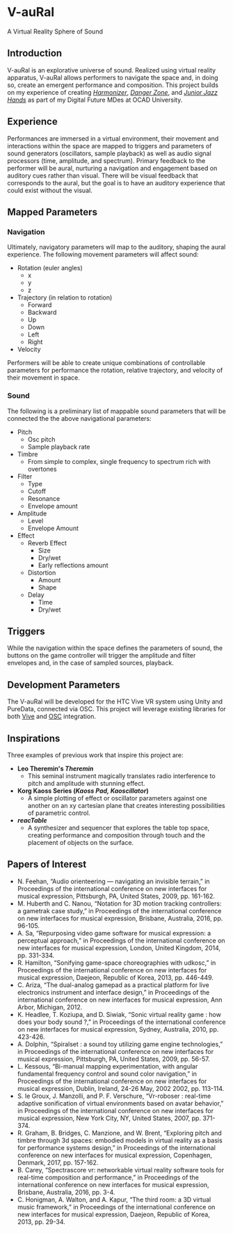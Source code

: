 # V-auRal
A Virtual Reality Sphere of Sound
## Introduction
V-auRal is an explorative universe of sound. Realized using virtual reality apparatus, V-auRal allows performers to navigate the space and, in doing so, create an emergent performance and composition. This project builds on my experience of creating _[Harmonizer](http://blog.ocad.ca/wordpress/digf6037-fw201702-01/2017/11/harmonizer/)_, _[Danger Zone](https://braithwaite-finlay.format.com/blog/digital-games-blog-003-danger-zone/)_, and _[Junior Jazz Hands](https://braithwaite-finlay.format.com/blog/digital-games-blog-006-jjh-final-submission/)_ as part of my Digital Future MDes at OCAD University.
## Experience
Performances are immersed in a virtual environment, their movement and interactions within the space are mapped to triggers and parameters of sound generators (oscillators, sample playback) as well as audio signal processors (time, amplitude, and spectrum). Primary feedback to the performer will be aural, nurturing a navigation and engagement based on auditory cues rather than visual. There will be visual feedback that corresponds to the aural, but the goal is to have an auditory experience that could exist without the visual.
## Mapped Parameters
### Navigation
Ultimately, navigatory parameters will map to the auditory, shaping the aural experience. The following movement parameters will affect sound:
* Rotation (euler angles)
  * x
  * y
  * z
* Trajectory (in relation to rotation)
  * Forward
  * Backward
  * Up
  * Down
  * Left
  * Right
* Velocity

Performers will be able to create unique combinations of controllable parameters for performance the rotation, relative trajectory, and velocity of their movement in space.
### Sound
The following is a preliminary list of mappable sound parameters that will be connected the the above navigational parameters:
* Pitch
  * Osc pitch
  * Sample playback rate
* Timbre
  * From simple to complex, single frequency to spectrum rich with overtones
* Filter
  * Type
  * Cutoff
  * Resonance
  * Envelope amount
* Amplitude
  * Level
  * Envelope Amount
* Effect
  * Reverb Effect
    * Size
    * Dry/wet
    * Early reflections amount
  * Distortion
    * Amount
    * Shape
  * Delay
    * Time
    * Dry/wet
 ## Triggers
While the navigation within the space defines the parameters of sound, the buttons on the game controller will trigger the amplitude and filter envelopes and, in the case of sampled sources, playback.
## Development Parameters
The V-auRal will be developed for the HTC Vive VR system using Unity and PureData, connected via OSC. This project will leverage existing libraries for both [Vive](https://assetstore.unity.com/packages/tools/integration/vive-input-utility-64219) and [OSC](https://github.com/jorgegarcia/UnityOSC) integration.
## Inspirations
Three examples of previous work that inspire this project are:
* **Leo Theremin's _Theremin_**
  * This seminal instrument magically translates radio interference to pitch and amplitude with stunning effect.
* **Korg Kaoss Series (_Kaoss Pad, Kaoscillator_)**
  * A simple plotting of effect or oscillator parameters against one another on an xy cartesian plane that creates interesting possibilities of parametric control.
* **_reacTable_**
  * A synthesizer and sequencer that explores the table top space, creating performance and composition through touch and the placement of objects on the surface.
 ## Papers of Interest
* N. Feehan, “Audio orienteering — navigating an invisible terrain,” in Proceedings of the international conference on new interfaces for musical expression, Pittsburgh, PA, United States, 2009, pp. 161-162.
* M. Huberth and C. Nanou, “Notation for 3D motion tracking controllers: a gametrak case study,” in Proceedings of the international conference on new interfaces for musical expression, Brisbane, Australia, 2016, pp. 96-105.
* A. Sa, “Repurposing video game software for musical expression: a perceptual approach,” in Proceedings of the international conference on new interfaces for musical expression, London, United Kingdom, 2014, pp. 331-334.
* R. Hamilton, “Sonifying game-space choreographies with udkosc,” in Proceedings of the international conference on new interfaces for musical expression, Daejeon, Republic of Korea, 2013, pp. 446-449.
* C. Ariza, “The dual-analog gamepad as a practical platform for live electronics instrument and interface design,” in Proceedings of the international conference on new interfaces for musical expression, Ann Arbor, Michigan, 2012.
* K. Headlee, T. Koziupa, and D. Siwiak, “Sonic virtual reality game : how does your body sound ?,” in Proceedings of the international conference on new interfaces for musical expression, Sydney, Australia, 2010, pp. 423-426.
* A. Dolphin, “Spiralset : a sound toy utilizing game engine technologies,” in Proceedings of the international conference on new interfaces for musical expression, Pittsburgh, PA, United States, 2009, pp. 56-57.
* L. Kessous, “Bi-manual mapping experimentation, with angular fundamental frequency control and sound color navigation,” in Proceedings of the international conference on new interfaces for musical expression, Dublin, Ireland, 24-26 May, 2002 2002, pp. 113-114.
* S. le Groux, J. Manzolli, and P. F. Verschure, “Vr-roboser : real-time adaptive sonification of virtual environments based on avatar behavior,” in Proceedings of the international conference on new interfaces for musical expression, New York City, NY, United States, 2007, pp. 371-374.
* R. Graham, B. Bridges, C. Manzione, and W. Brent, “Exploring pitch and timbre through 3d spaces: embodied models in virtual reality as a basis for performance systems design,” in Proceedings of the international conference on new interfaces for musical expression, Copenhagen, Denmark, 2017, pp. 157-162.
* B. Carey, “Spectrascore vr: networkable virtual reality software tools for real-time composition and performance,” in Proceedings of the international conference on new interfaces for musical expression, Brisbane, Australia, 2016, pp. 3-4.
* C. Honigman, A. Walton, and A. Kapur, “The third room: a 3D virtual music framework,” in Proceedings of the international conference on new interfaces for musical expression, Daejeon, Republic of Korea, 2013, pp. 29-34.

